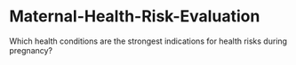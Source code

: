 # Maternal-Health-Risk-Evaluation
 Which health conditions are the strongest indications for health risks during pregnancy?
